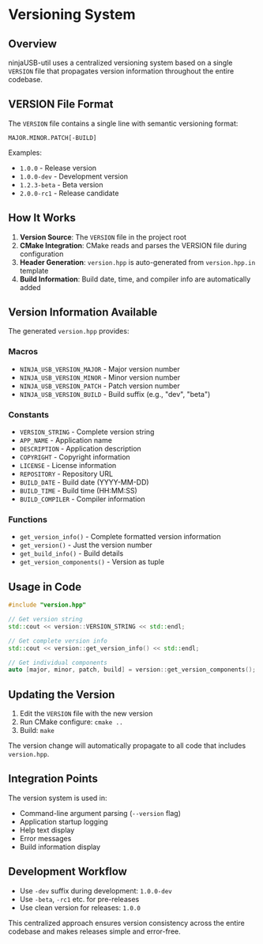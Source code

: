 # Versioning System

## Overview

ninjaUSB-util uses a centralized versioning system based on a single `VERSION` file
that propagates version information throughout the entire codebase.

## VERSION File Format

The `VERSION` file contains a single line with semantic versioning format:

```text
MAJOR.MINOR.PATCH[-BUILD]
```

Examples:

- `1.0.0` - Release version
- `1.0.0-dev` - Development version  
- `1.2.3-beta` - Beta version
- `2.0.0-rc1` - Release candidate

## How It Works

1. **Version Source**: The `VERSION` file in the project root
2. **CMake Integration**: CMake reads and parses the VERSION file during configuration
3. **Header Generation**: `version.hpp` is auto-generated from `version.hpp.in` template
4. **Build Information**: Build date, time, and compiler info are automatically added

## Version Information Available

The generated `version.hpp` provides:

### Macros

- `NINJA_USB_VERSION_MAJOR` - Major version number
- `NINJA_USB_VERSION_MINOR` - Minor version number  
- `NINJA_USB_VERSION_PATCH` - Patch version number
- `NINJA_USB_VERSION_BUILD` - Build suffix (e.g., "dev", "beta")

### Constants

- `VERSION_STRING` - Complete version string
- `APP_NAME` - Application name
- `DESCRIPTION` - Application description
- `COPYRIGHT` - Copyright information
- `LICENSE` - License information
- `REPOSITORY` - Repository URL
- `BUILD_DATE` - Build date (YYYY-MM-DD)
- `BUILD_TIME` - Build time (HH:MM:SS)
- `BUILD_COMPILER` - Compiler information

### Functions

- `get_version_info()` - Complete formatted version information
- `get_version()` - Just the version number
- `get_build_info()` - Build details
- `get_version_components()` - Version as tuple

## Usage in Code

```cpp
#include "version.hpp"

// Get version string
std::cout << version::VERSION_STRING << std::endl;

// Get complete version info
std::cout << version::get_version_info() << std::endl;

// Get individual components
auto [major, minor, patch, build] = version::get_version_components();
```

## Updating the Version

1. Edit the `VERSION` file with the new version
2. Run CMake configure: `cmake ..`
3. Build: `make`

The version change will automatically propagate to all code that includes `version.hpp`.

## Integration Points

The version system is used in:

- Command-line argument parsing (`--version` flag)
- Application startup logging
- Help text display
- Error messages
- Build information display

## Development Workflow

- Use `-dev` suffix during development: `1.0.0-dev`
- Use `-beta`, `-rc1` etc. for pre-releases
- Use clean version for releases: `1.0.0`

This centralized approach ensures version consistency across the entire codebase
and makes releases simple and error-free.
